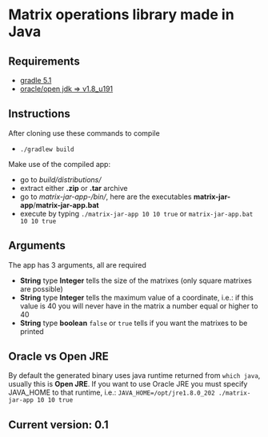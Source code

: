 # Matrix operations library made in Java

## Requirements
- [gradle 5.1](https://gradle.org/releases/)
- [oracle/open jdk => v1.8_u191](https://www.oracle.com/technetwork/java/javase/downloads/jdk8-downloads-2133151.html)

## Instructions
After cloning use these commands to compile
- `./gradlew build`


Make use of the compiled app:
- go to *build/distributions/*
- extract either **.zip** or **.tar** archive
- go to *matrix-jar-app-<version>/bin/*, here are the executables **matrix-jar-app**/**matrix-jar-app.bat**
- execute by typing `./matrix-jar-app 10 10 true` or `matrix-jar-app.bat 10 10 true` 


## Arguments
The app has 3 arguments, all are required
- **String** type **Integer** tells the size of the matrixes (only square matrixes are possible)
- **String** type **Integer** tells the maximum value of a coordinate, i.e.: if this value is 40 you will never have in the 
matrix a number equal or higher to 40
- **String** type **boolean** `false` or `true` tells if you want the matrixes to be printed


## Oracle vs Open JRE
By default the generated binary uses java runtime returned from `which java`, usually this is **Open JRE**. If you want
to use Oracle JRE you must specify JAVA_HOME to that runtime, i.e.: `JAVA_HOME=/opt/jre1.8.0_202 ./matrix-jar-app 10 10
 true`

## Current version: 0.1
